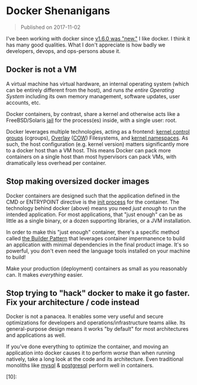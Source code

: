 # Docker Shenanigans

>Published on 2017-11-02

I've been working with docker since [v1.6.0 was "new."][1] I like docker. I
think it has many good qualities. What I don't appreciate is how badly we
developers, devops, and ops-persons abuse it.

## Docker is not a VM

A virtual machine has virtual hardware, an internal operating system (which can
be entirely different from the host), and runs *the entire Operating System*
including its own memory management, software updates, user accounts, etc.

Docker containers, by contrast, share a kernel and otherwise acts like a
FreeBSD/Solaris [jail][2] for the process(es) inside, with a single user: root.

Docker leverages multiple technologies, acting as a frontend: [kernel control
groups][3] (cgroups), [Overlay][4] ([COW][5]) Filesystems, and [kernel
namespaces][6]. As such, the host configuration (e.g. kernel version) matters
significantly more to a docker host than a VM host. This means Docker can pack
more containers on a single host than most hypervisors can pack VMs, with
dramatically less overhead per container.

## Stop making oversized docker images

Docker containers are designed such that the application defined in the CMD or
ENTRYPOINT directive is the [init process][7] for the container. The technology
behind docker (above) means you need *just enough* to run the intended
application. For most applications, that "just enough" can be as little as a
single binary, or a dozen supporting libraries, or a JVM installation.

In order to make this "just enough" container, there's a specific method
called [the Builder Pattern](/view/gluecode/2017/docker-builder-pattern)
that leverages container impermanence to build an application with
minimal dependencies in the final product image. It's so powerful, you
don't even need the language tools installed on your machine to build!

Make your production (deployment) containers as small as you reasonably
can. It makes *everything* easier.

## Stop trying to "hack" docker to make it go faster. Fix your architecture / code instead

Docker is not a panacea. It enables some very useful and secure
optimizations for developers and operations/infrastructure teams alike.
Its general-purpose design means it works "by default" for most
architectures and applications as well.

If you've done everything to optimize the container, and moving an application
into docker causes it to perform *worse* than when running natively, take a long
look at the code and its architecture. Even traditional monoliths like
[mysql][8] & [postgresql][9] perform well in containers.

[1]:https://github.com/moby/moby/releases?after=v1.7.0-rc2
[2]:https://en.wikipedia.org/wiki/FreeBSD_jail
[3]:https://www.kernel.org/doc/Documentation/cgroup-v1/cgroups.txt
[4]:https://docs.docker.com/engine/userguide/storagedriver/
[5]:https://en.wikipedia.org/wiki/Copy-on-write
[6]:https://en.wikipedia.org/wiki/Linux_namespaces
[7]:https://en.wikipedia.org/wiki/Init
[8]:https://hub.docker.com/_/mysql/
[9]:https://hub.docker.com/_/postgres/
[10]: